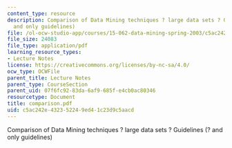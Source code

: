 ```yaml
---
content_type: resource
description: Comparison of Data Mining techniques ? large data sets ? Guidelines (?
  and only guidelines)
file: /ol-ocw-studio-app/courses/15-062-data-mining-spring-2003/c5ac242e432352249ed41c23d9c5aacd_comparison.pdf
file_size: 24083
file_type: application/pdf
learning_resource_types:
- Lecture Notes
license: https://creativecommons.org/licenses/by-nc-sa/4.0/
ocw_type: OCWFile
parent_title: Lecture Notes
parent_type: CourseSection
parent_uid: 07f6fc92-83da-6af9-685f-e4cb0ac80346
resourcetype: Document
title: comparison.pdf
uid: c5ac242e-4323-5224-9ed4-1c23d9c5aacd
---
```

Comparison of Data Mining techniques ? large data sets ? Guidelines (? and only guidelines)
